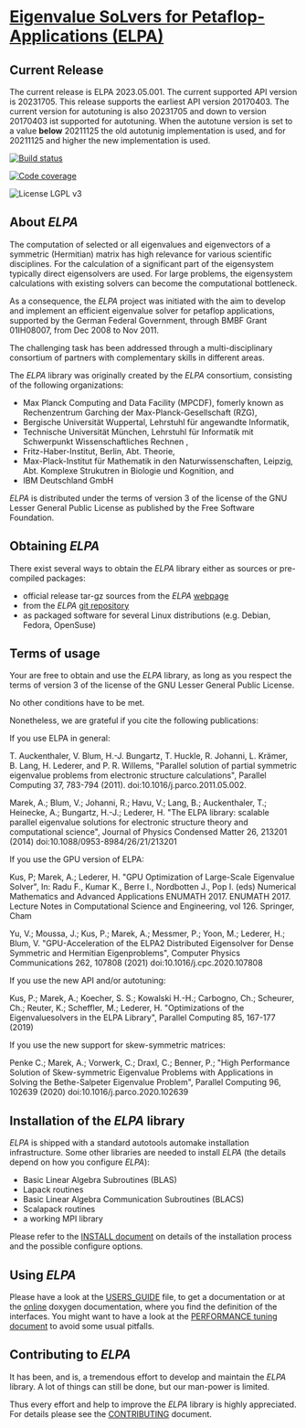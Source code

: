# [Eigenvalue SoLvers for Petaflop-Applications (ELPA)](http://elpa.mpcdf.mpg.de)

## Current Release ##

The current release is ELPA 2023.05.001. The current supported API version
is 20231705. This release supports the earliest API version 20170403.
The current version for autotuning is also 20231705 and down to version 20170403 ist supported
for autotuning. When the autotune version is set to a value **below** 20211125 the old autotunig
implementation is used, and for 20211125 and higher the new implementation is used.

[![Build 
status](https://gitlab.mpcdf.mpg.de/elpa/elpa/badges/master/build.svg)](https://gitlab.mpcdf.mpg.de/elpa/elpa/commits/master)

[![Code 
coverage](https://gitlab.mpcdf.mpg.de/elpa/badges/master/coverage.svg)](https://elpa.pages.mpcdf.de/elpa/coverage_summary)

![License LGPL v3][license-badge]

[license-badge]: https://img.shields.io/badge/License-LGPL%20v3-blue.svg


## About *ELPA* ##

The computation of selected or all eigenvalues and eigenvectors of a symmetric
(Hermitian) matrix has high relevance for various scientific disciplines.
For the calculation of a significant part of the eigensystem typically direct
eigensolvers are used. For large problems, the eigensystem calculations with
existing solvers can become the computational bottleneck.

As a consequence, the *ELPA* project was initiated with the aim to develop and
implement an efficient eigenvalue solver for petaflop applications, supported
by the German Federal Government, through BMBF Grant 01IH08007, from
Dec 2008 to Nov 2011.

The challenging task has been addressed through a multi-disciplinary consortium
of partners with complementary skills in different areas.

The *ELPA* library was originally created by the *ELPA* consortium,
consisting of the following organizations:

- Max Planck Computing and Data Facility (MPCDF), fomerly known as
  Rechenzentrum Garching der Max-Planck-Gesellschaft (RZG),
- Bergische Universität Wuppertal, Lehrstuhl für angewandte
  Informatik,
- Technische Universität München, Lehrstuhl für Informatik mit
  Schwerpunkt Wissenschaftliches Rechnen ,
- Fritz-Haber-Institut, Berlin, Abt. Theorie,
- Max-Plack-Institut für Mathematik in den Naturwissenschaften,
  Leipzig, Abt. Komplexe Strukutren in Biologie und Kognition,
  and
- IBM Deutschland GmbH

*ELPA* is distributed under the terms of version 3 of the license of the
GNU Lesser General Public License as published by the Free Software Foundation.

## Obtaining *ELPA*

There exist several ways to obtain the *ELPA* library either as sources or pre-compiled packages:

- official release tar-gz sources from the *ELPA* [webpage](https://elpa.mpcdf.mpg.de/software/tarball-archive/ELPA_TARBALL_ARCHIVE.html)
- from the *ELPA* [git repository](https://gitlab.mpcdf.mpg.de/elpa/elpa)
- as packaged software for several Linux distributions (e.g. Debian, Fedora, OpenSuse)

## Terms of usage

Your are free to obtain and use the *ELPA* library, as long as you respect the terms
of version 3 of the license of the GNU Lesser General Public License.

No other conditions have to be met.

Nonetheless, we are grateful if you cite the following publications:

  If you use ELPA in general:

  T. Auckenthaler, V. Blum, H.-J. Bungartz, T. Huckle, R. Johanni,
  L. Krämer, B. Lang, H. Lederer, and P. R. Willems,
  "Parallel solution of partial symmetric eigenvalue problems from
  electronic structure calculations",
  Parallel Computing 37, 783-794 (2011).
  doi:10.1016/j.parco.2011.05.002.

  Marek, A.; Blum, V.; Johanni, R.; Havu, V.; Lang, B.; Auckenthaler,
  T.; Heinecke, A.; Bungartz, H.-J.; Lederer, H.
  "The ELPA library: scalable parallel eigenvalue solutions for electronic
  structure theory and computational science",
  Journal of Physics Condensed Matter 26, 213201 (2014)
  doi:10.1088/0953-8984/26/21/213201
  
  If you use the GPU version of ELPA:

  Kus, P; Marek, A.; Lederer, H.
  "GPU Optimization of Large-Scale Eigenvalue Solver",
  In: Radu F., Kumar K., Berre I., Nordbotten J., Pop I. (eds) 
  Numerical Mathematics and Advanced Applications ENUMATH 2017. ENUMATH 2017. 
  Lecture Notes in Computational Science and Engineering, vol 126. Springer, Cham
  
  Yu, V.; Moussa, J.; Kus, P.; Marek, A.; Messmer, P.; Yoon, M.; Lederer, H.; Blum, V.
  "GPU-Acceleration of the ELPA2 Distributed Eigensolver for Dense Symmetric and Hermitian Eigenproblems",
  Computer Physics Communications 262, 107808 (2021)
  doi:10.1016/j.cpc.2020.107808

  If you use the new API and/or autotuning:
 
  Kus, P.; Marek, A.; Koecher, S. S.; Kowalski H.-H.; Carbogno, Ch.; Scheurer, Ch.; Reuter, K.; Scheffler, M.; Lederer, H.
  "Optimizations of the Eigenvaluesolvers in the ELPA Library",
  Parallel Computing 85, 167-177 (2019)

  If you use the new support for skew-symmetric matrices:

  Penke C.; Marek, A.; Vorwerk, C.; Draxl, C.; Benner, P.;
  "High Performance Solution of Skew-symmetric Eigenvalue Problems with Applications in Solving the Bethe-Salpeter Eigenvalue Problem",
  Parallel Computing 96, 102639 (2020)
  doi:10.1016/j.parco.2020.102639

## Installation of the *ELPA* library

*ELPA* is shipped with a standard autotools automake installation infrastructure.
Some other libraries are needed to install *ELPA* (the details depend on how you
configure *ELPA*):

  - Basic Linear Algebra Subroutines (BLAS)
  - Lapack routines
  - Basic Linear Algebra Communication Subroutines (BLACS)
  - Scalapack routines
  - a working MPI library

Please refer to the [INSTALL document](./documentation/INSTALL.md) on details of the installation process and
the possible configure options.

## Using *ELPA*

Please have a look at the [USERS_GUIDE](./documentation/USERS_GUIDE.md) file, to get a documentation or at the [online](https://elpa.mpcdf.mpg.de/documentation/doxygen/ELPA_DOXYGEN_PAGES/ELPA-2023.05.001/html/index.html) doxygen documentation, where you find the definition of the interfaces. You might want to have a look at the [PERFORMANCE tuning document](./documentation/PERFORMANCE_TUNING.md) to avoid some usual pitfalls.

## Contributing to *ELPA*

It has been, and is, a tremendous effort to develop and maintain the
*ELPA* library. A lot of things can still be done, but our man-power is limited.

Thus every effort and help to improve the *ELPA* library is highly appreciated.
For details please see the [CONTRIBUTING](CONTRIBUTING.md) document.


